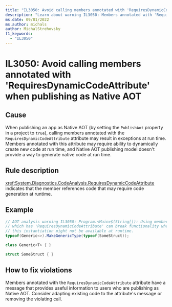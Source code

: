 ```yaml
---
title: "IL3050: Avoid calling members annotated with 'RequiresDynamicCodeAttribute' when publishing as Native AOT"
description: "Learn about warning IL3050: Members annotated with 'RequiresDynamicCodeAttribute' require code generation at run time"
ms.date: 09/01/2022
ms.author: michals
author: MichalStrehovsky
f1_keywords:
  - "IL3050"
---
```

# IL3050: Avoid calling members annotated with 'RequiresDynamicCodeAttribute' when publishing as Native AOT

## Cause

When publishing an app as Native AOT (by setting the `PublishAot` property in a project to `true`), calling members annotated with the `RequiresDynamicCodeAttribute` attribute may result in exceptions at run time. Members annotated with this attribute may require ability to dynamically create new code at run time, and Native AOT publishing model doesn't provide a way to generate native code at run time.

## Rule description

<xref:System.Diagnostics.CodeAnalysis.RequiresDynamicCodeAttribute> indicates that the member references code that may require code generation at runtime.

## Example

```csharp
// AOT analysis warning IL3050: Program.<Main>$(String[]): Using member 'System.Type.MakeGenericType(Type[])'
// which has 'RequiresDynamicCodeAttribute' can break functionality when AOT compiling. The native code for
// this instantiation might not be available at runtime.
typeof(Generic<>).MakeGenericType(typeof(SomeStruct));

class Generic<T> { }

struct SomeStruct { }
```

## How to fix violations

Members annotated with the `RequiresDynamicCodeAttribute` attribute have a message that provides useful information to users who are publishing as Native AOT. Consider adapting existing code to the attribute's message or removing the violating call.
